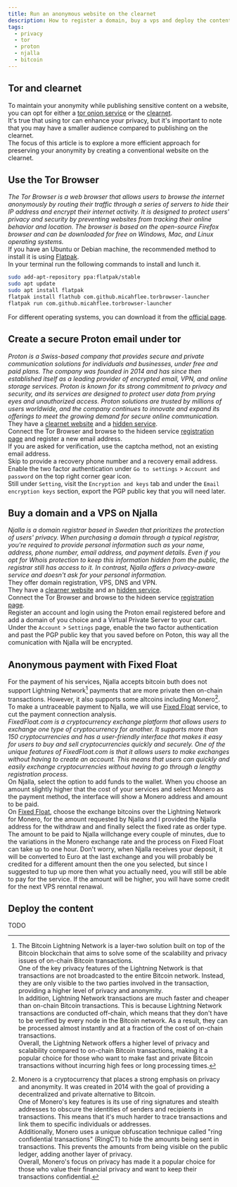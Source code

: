 ```yaml
---
title: Run an anonymous website on the clearnet
description: How to register a domain, buy a vps and deploy the content without sharing any personal information.
tags:
  - privacy
  - tor
  - proton
  - njalla
  - bitcoin
---
```

## Tor and clearnet
To maintain your anonymity while publishing sensitive content on a website, you can opt for either a [tor onion service](https://en.wikipedia.org/wiki/Tor_(network)#Onion_services) or the [clearnet](https://en.wikipedia.org/wiki/Clearnet_(networking)).  
It's true that using tor can enhance your privacy, but it's important to note that you may have a smaller audience compared to publishing on the clearnet.  
The focus of this article is to explore a more efficient approach for preserving your anonymity by creating a conventional website on the clearnet.  

## Use the Tor Browser
*The Tor Browser is a web browser that allows users to browse the internet anonymously by routing their traffic through a series of servers to hide their IP address and encrypt their internet activity. It is designed to protect users' privacy and security by preventing websites from tracking their online behavior and location. The browser is based on the open-source Firefox browser and can be downloaded for free on Windows, Mac, and Linux operating systems.*  
If you have an Ubuntu or Debian machine, the recommended method to install it is using [Flatpak](https://flatpak.org/setup/Ubuntu).  
In your terminal run the following commands to install and lunch it.  

```bash
sudo add-apt-repository ppa:flatpak/stable
sudo apt update
sudo apt install flatpak
flatpak install flathub com.github.micahflee.torbrowser-launcher
flatpak run com.github.micahflee.torbrowser-launcher
```

For different operating systems, you can download it from the [official page](https://www.torproject.org/download/).  

## Create a secure Proton email under tor 
*Proton is a Swiss-based company that provides secure and private communication solutions for individuals and businesses, under free  and paid plans. The company was founded in 2014 and has since then established itself as a leading provider of encrypted email, VPN, and online storage services. Proton is known for its strong commitment to privacy and security, and its services are designed to protect user data from prying eyes and unauthorized access. Proton solutions are trusted by millions of users worldwide, and the company continues to innovate and expand its offerings to meet the growing demand for secure online communication.*  
They have a [clearnet website](https://proton.me/) and a [hidden service](https://protonmailrmez3lotccipshtkleegetolb73fuirgj7r4o4vfu7ozyd.onion).  
Connect the Tor Browser and browse to the hideen service [registration page](https://account.protonmailrmez3lotccipshtkleegetolb73fuirgj7r4o4vfu7ozyd.onion/signup?plan=free&product=mail) and register a new email address.  
If you are asked for verification, use the captcha method, not an existing email address.  
Skip to provide a recovery phone number and a recovery email address.  
Enable the two factor authentication under `Go to settings` > `Account and password` on the top right corner gear icon.  
Still under `Setting`, visit the `Encryption and keys` tab and under the `Email encryption keys` section, export the PGP public key that you will need later.  


## Buy a domain and a VPS on Njalla
*Njalla is a domain registrar based in Sweden that prioritizes the protection of users' privacy. When purchasing a domain through a typical registrar, you're required to provide personal information such as your name, address, phone number, email address, and payment details. Even if you opt for Whois protection to keep this information hidden from the public, the registrar still has access to it. In contrast, Njalla offers a privacy-aware service and doesn't ask for your personal information.*  
They offer domain registration, VPS, DNS and VPN.  
They have a [clearner website](https://njal.la) and an [hidden service](https://njallalafimoej5i4eg7vlnqjvmb6zhdh27qxcatdn647jtwwwui3nad.onion).  
Connect the Tor Browser and browse to the hideen service [registration page](https://njallalafimoej5i4eg7vlnqjvmb6zhdh27qxcatdn647jtwwwui3nad.onion/signup).  
Register an account and login using the Proton email registered before and add a domain of you choice and a Virtual Private Server to your cart.  
Under the `Account` > `Settings` page, enable the two factor authentication and past the PGP public key that you saved before on Poton, this way all the comunication with Njalla will be encrypted.  

## Anonymous payment with Fixed Float
For the payment of his services, Njalla accepts bitcoin buth does not support Lightning Network[^LightningNetwork] payments that are more private then on-chain transactions. However, it also supports some altcoins including Monero[^Monero].  
To make a untraceable payment to Njalla, we will use [Fixed Float](https://fixedfloat.com) service, to cut the payment connection analysis.  
*FixedFloat.com is a cryptocurrency exchange platform that allows users to exchange one type of cryptocurrency for another. It supports more than 150 cryptocurrencies and has a user-friendly interface that makes it easy for users to buy and sell cryptocurrencies quickly and securely.*
*One of the unique features of FixedFloat.com is that it allows users to make exchanges without having to create an account. This means that users can quickly and easily exchange cryptocurrencies without having to go through a lengthy registration process.*   
On Njalla, select the option to add funds to the wallet. When you choose an amount slightly higher that the cost of your services and select Monero as the payment method, the interface will show a Monero address and amount to be paid.  
On [Fixed Float](fixedfloat.com), choose the exchange bitcoins over the Lightning Network for Monero, for the amount requested by Njalla and I provided the Njalla address for the withdraw and and finally select the fixed rate as order type.  
The amount to be paid to Njalla willchange every couple of minutes, due to the variations in the Monero exchange rate and the process on Fixed Float can take up to one hour. Don't worry, when Njalla receives your deposit, it will be converted to Euro at the last exchange and you will probably be credited for a different amount then the one you selected, but since I suggested to tup up more then what you actually need, you will still be able to pay for the service. If the amount will be higher, you will have some credit for the next VPS renntal renawal.

## Deploy the content
TODO  

[^LightningNetwork]: The Bitcoin Lightning Network is a layer-two solution built on top of the Bitcoin blockchain that aims to solve some of the scalability and privacy issues of on-chain Bitcoin transactions.  
    One of the key privacy features of the Lightning Network is that transactions are not broadcasted to the entire Bitcoin network. Instead, they are only visible to the two parties involved in the transaction, providing a higher level of privacy and anonymity.  
    In addition, Lightning Network transactions are much faster and cheaper than on-chain Bitcoin transactions. This is because Lightning Network transactions are conducted off-chain, which means that they don't have to be verified by every node in the Bitcoin network. As a result, they can be processed almost instantly and at a fraction of the cost of on-chain transactions.  
    Overall, the Lightning Network offers a higher level of privacy and scalability compared to on-chain Bitcoin transactions, making it a popular choice for those who want to make fast and private Bitcoin transactions without incurring high fees or long processing times.

[^Monero]: Monero is a cryptocurrency that places a strong emphasis on privacy and anonymity. It was created in 2014 with the goal of providing a decentralized and private alternative to Bitcoin.  
    One of Monero's key features is its use of ring signatures and stealth addresses to obscure the identities of senders and recipients in transactions. This means that it's much harder to trace transactions and link them to specific individuals or addresses.  
    Additionally, Monero uses a unique obfuscation technique called "ring confidential transactions" (RingCT) to hide the amounts being sent in transactions. This prevents the amounts from being visible on the public ledger, adding another layer of privacy.  
    Overall, Monero's focus on privacy has made it a popular choice for those who value their financial privacy and want to keep their transactions confidential.

